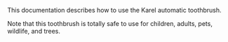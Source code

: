 

This documentation describes how to use the Karel automatic toothbrush.


Note that this toothbrush is totally safe to use for children, adults, pets, wildlife, and trees.
